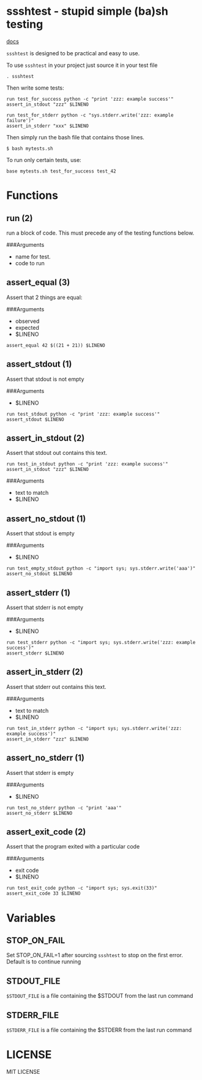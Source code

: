 ssshtest - **s**tupid **s**imple (ba)**sh** **test**ing
=======================================================

[docs](http://ryanlayer.github.io/ssshtest/)

`ssshtest` is designed to be practical and easy to use.

To use `ssshtest` in your project just source it in your test file

```
. ssshtest
```

Then write some tests:

```
run test_for_success python -c "print 'zzz: example success'"
assert_in_stdout "zzz" $LINENO

run test_for_stderr python -c "sys.stderr.write('zzz: example failure')"
assert_in_stderr "xxx" $LINENO
```

Then simply run the bash file that contains those lines.

```
$ bash mytests.sh
```

To run only certain tests, use:

```
base mytests.sh test_for_success test_42
```



Functions
=========

run (2)
-------

run a block of code. This must precede any of the testing functions below.

###Arguments

+ name for test.
+ code to run

assert_equal (3)
----------------

Assert that 2 things are equal:

###Arguments

+ observed
+ expected
+ $LINENO

```
assert_equal 42 $((21 + 21)) $LINENO
```

assert_stdout (1)
-----------------

Assert that stdout is not empty

###Arguments

+ $LINENO

```
run test_stdout python -c "print 'zzz: example success'"
assert_stdout $LINENO
```

assert_in_stdout (2)
--------------------

Assert that stdout out contains this text.

```
run test_in_stdout python -c "print 'zzz: example success'"
assert_in_stdout "zzz" $LINENO
```

###Arguments

+ text to match
+ $LINENO


assert_no_stdout (1)
--------------------

Assert that stdout is empty

###Arguments

+ $LINENO

```
run test_empty_stdout python -c "import sys; sys.stderr.write('aaa')"
assert_no_stdout $LINENO
```


assert_stderr (1)
-----------------

Assert that stderr is not empty

###Arguments

+ $LINENO

```
run test_stderr python -c "import sys; sys.stderr.write('zzz: example success')"
assert_stderr $LINENO
```

assert_in_stderr (2)
--------------------

Assert that stderr out contains this text.

###Arguments

+ text to match
+ $LINENO

```
run test_in_stderr python -c "import sys; sys.stderr.write('zzz: example success')"
assert_in_stderr "zzz" $LINENO
```

assert_no_stderr (1)
--------------------

Assert that stderr is empty

###Arguments

+ $LINENO

```
run test_no_stderr python -c "print 'aaa'"
assert_no_stderr $LINENO
```

assert_exit_code (2)
--------------------

Assert that the program exited with a particular code

###Arguments

+ exit code
+ $LINENO

```
run test_exit_code python -c "import sys; sys.exit(33)"
assert_exit_code 33 $LINENO
```

Variables
=========

STOP_ON_FAIL
------------

Set STOP_ON_FAIL=1 after sourcing `ssshtest` to stop on the first error. Default is to continue running

STDOUT_FILE
-----------

`$STDOUT_FILE` is a file containing the $STDOUT from the last run command

STDERR_FILE
-----------

`$STDERR_FILE` is a file containing the $STDERR from the last run command


LICENSE
=======

MIT LICENSE
